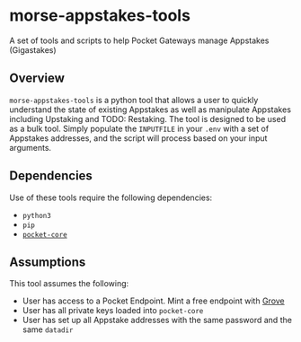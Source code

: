 # morse-appstakes-tools
A set of tools and scripts to help Pocket Gateways manage Appstakes (Gigastakes)

## Overview
`morse-appstakes-tools` is a python tool that allows a user to quickly understand the state of existing Appstakes as well as manipulate Appstakes including Upstaking and TODO: Restaking. The tool is designed to be used as a bulk tool. Simply populate the `INPUTFILE` in your `.env` with a set of Appstakes addresses, and the script will process based on your input arguments. 

## Dependencies
Use of these tools require the following dependencies:
* `python3`
* `pip` 
* [`pocket-core`](https://github.com/pokt-network/pocket-core)

## Assumptions
This tool assumes the following:
* User has access to a Pocket Endpoint. Mint a free endpoint with [Grove](https://portal.grove.city)
* User has all private keys loaded into `pocket-core`
* User has set up all Appstake addresses with the same password and the same `datadir`
